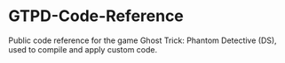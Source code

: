 # GTPD-Code-Reference
Public code reference for the game Ghost Trick: Phantom Detective (DS), used to compile and apply custom code.
